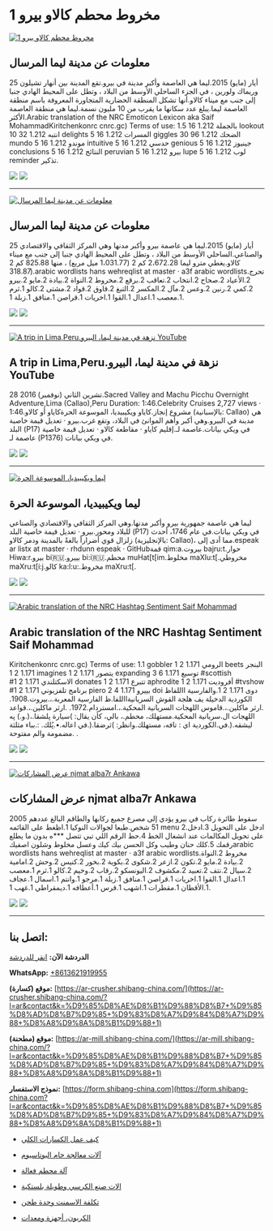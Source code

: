 # مخروط محطم كالاو بيرو 1

<a href="https://swt.shibang-china.com/?l=ar&img&k=%D9%85%D8%AE%D8%B1%D9%88%D8%B7+%D9%85%D8%AD%D8%B7%D9%85+%D9%83%D8%A7%D9%84%D8%A7%D9%88+%D8%A8%D9%8A%D8%B1%D9%88+1" target="_blank">![مخروط محطم كالاو بيرو 1](http://static.shibang-china.com/all-800x300/662.jpg)</a>

## معلومات عن مدينة ليما المرسال
25 أيار (مايو) 2015.ليما هي العاصمة وأكبر مدينة في بيرو.تقع المدينة بين أنهار تشيلون وريماك ولورين ، في الجزء الساحلي الأوسط من البلاد ، وتطل على المحيط الهادي جنبا إلى جنب مع ميناء كالاو.أنها تشكل المنطقة الحضارية المتجاورة المعروفة باسم منطقة العاصمة ليما.يبلغ عدد سكانها ما يقرب من 10 مليون نسمة.ليما هي منطقة العاصمة الأكثر.Arabic translation of the NRC Emoticon Lexicon aka Saif MohammadKiritchenkonrc cnrc.gc) Terms of use: 1.بالجملة 1.212 16 5 lookout انتبه 1.212 32 10 delights المسرات 1.212 16 5 giggles الضحك 1.212 96 30 mundo موندو 1.212 16 5 intuitive حدسي 1.212 16 5 genious جينيوز 1.212 16 5 conclusions النتائج 1.212 16 5 peruvian بيرو 1.212 16 5 lupe لوب 1.212 16 5 reminder تذكير.


<a href="https://whatsapp.shibangsoft.com/WhatsApp.php" target="_blank" title="WhatsApp">![](http://static.shibang-china.com/icon/whatsapp.png)</a> <a href="https://swt.shibang-china.com/?l=ar&icon&k=%D9%85%D8%AE%D8%B1%D9%88%D8%B7+%D9%85%D8%AD%D8%B7%D9%85+%D9%83%D8%A7%D9%84%D8%A7%D9%88+%D8%A8%D9%8A%D8%B1%D9%88+1" target="_blank">![](http://static.shibang-china.com/icon/chat-ar.png)</a>

---

<a href="https://swt.shibang-china.com/?l=ar&img&k=%D9%85%D8%AE%D8%B1%D9%88%D8%B7+%D9%85%D8%AD%D8%B7%D9%85+%D9%83%D8%A7%D9%84%D8%A7%D9%88+%D8%A8%D9%8A%D8%B1%D9%88+1" target="_blank">![معلومات عن مدينة ليما المرسال](http://static.shibang-china.com/all-800x300/678.jpg)</a>

## معلومات عن مدينة ليما المرسال
25 أيار (مايو) 2015.ليما هي عاصمة بيرو وأكبر مدنها وهي المركز الثقافي والاقتصادي والصناعي.الساحلي الأوسط من البلاد ، وتطل على المحيط الهادي جنبا إلى جنب مع ميناء كالاو.يغطي مترو ليما 2،672.28 كم 2 (1،031.77 ميل مربع) ، منها 825.88 كم 2 (318.87.arabic wordlists hans wehreqlist at master · a3f arabic wordlists.تحرج 2.الأعياد 2.صحاح 2.انتخاب 2.تعاقب 2.برقع 2.مخروط 2.النواة 2.بيادة 2.مايو 2.بيرو 2.كمي 2.رنين 2.وعس 2.مآل 2.المكسر 2.التبغ 2.قاوق 2.قواد 2.مشتى 2.كالو 1.ثرم 1.معصب 1.اعدال 1.القوا 1.اخريات 1.قراصن 1.منافق 1.زبلة 1.


<a href="https://whatsapp.shibangsoft.com/WhatsApp.php" target="_blank" title="WhatsApp">![](http://static.shibang-china.com/icon/whatsapp.png)</a> <a href="https://swt.shibang-china.com/?l=ar&icon&k=%D9%85%D8%AE%D8%B1%D9%88%D8%B7+%D9%85%D8%AD%D8%B7%D9%85+%D9%83%D8%A7%D9%84%D8%A7%D9%88+%D8%A8%D9%8A%D8%B1%D9%88+1" target="_blank">![](http://static.shibang-china.com/icon/chat-ar.png)</a>

---

<a href="https://swt.shibang-china.com/?l=ar&img&k=%D9%85%D8%AE%D8%B1%D9%88%D8%B7+%D9%85%D8%AD%D8%B7%D9%85+%D9%83%D8%A7%D9%84%D8%A7%D9%88+%D8%A8%D9%8A%D8%B1%D9%88+1" target="_blank">![A trip in Lima,Peru.نزهة في مدينة ليما، البيرو YouTube](http://static.shibang-china.com/all-800x300/976.jpg)</a>

## A trip in Lima,Peru.نزهة في مدينة ليما، البيرو YouTube
28 تشرين الثاني (نوفمبر) 2016.Sacred Valley and Machu Picchu Overnight Adventure,Lima (Callao),Peru Duration: 1:46.Celebrity Cruises 2,727 views &middot; 1:46.مشروع إنجاز.كاياو ويكيبيديا، الموسوعة الحرةكاياو أو كالاو (بالإسبانية: Callao) هي مدينة في البيرو.وهي أكبر وأهم الموانئ في البلاد، وتقع غرب.بيرو &middot; تعديل قيمة خاصية البلد (P17) في ويكي بيانات.عاصمة لـ.إقليم كاياو &middot; مقاطعة كالاو &middot; تعديل قيمة خاصية عاصمة لـ (P1376) في ويكي بيانات.


<a href="https://whatsapp.shibangsoft.com/WhatsApp.php" target="_blank" title="WhatsApp">![](http://static.shibang-china.com/icon/whatsapp.png)</a> <a href="https://swt.shibang-china.com/?l=ar&icon&k=%D9%85%D8%AE%D8%B1%D9%88%D8%B7+%D9%85%D8%AD%D8%B7%D9%85+%D9%83%D8%A7%D9%84%D8%A7%D9%88+%D8%A8%D9%8A%D8%B1%D9%88+1" target="_blank">![](http://static.shibang-china.com/icon/chat-ar.png)</a>

---

<a href="https://swt.shibang-china.com/?l=ar&img&k=%D9%85%D8%AE%D8%B1%D9%88%D8%B7+%D9%85%D8%AD%D8%B7%D9%85+%D9%83%D8%A7%D9%84%D8%A7%D9%88+%D8%A8%D9%8A%D8%B1%D9%88+1" target="_blank">![ليما ويكيبيديا، الموسوعة الحرة](http://static.shibang-china.com/all-800x300/912.jpg)</a>

## ليما ويكيبيديا، الموسوعة الحرة
ليما هي عاصمة جمهورية بيرو وأكبر مدنها.وهي المركز الثقافي والاقتصادي والصناعي للبلاد ومحور.بيرو &middot; تعديل قيمة خاصية البلد (P17) في ويكي بيانات.في عام 1746، أحدث زلزال قوي أضراراً بالغةً بالمدينة ودمر كالاو (بالإنجليزية: Callao)، مما أدى إلى.espeak ar listx at master · rhdunn espeak · GitHubقمة qim:a.بيروت bajru:t.حوار Hiwa:r.بيرو bi:ru:.بييرو bi:i:ru:.محطم muHat[t[im.مخلوط maXlu:t[.مخروطي maXru:t[i:j.كالو ka:l:u:.مخروط maXru:t[.


<a href="https://whatsapp.shibangsoft.com/WhatsApp.php" target="_blank" title="WhatsApp">![](http://static.shibang-china.com/icon/whatsapp.png)</a> <a href="https://swt.shibang-china.com/?l=ar&icon&k=%D9%85%D8%AE%D8%B1%D9%88%D8%B7+%D9%85%D8%AD%D8%B7%D9%85+%D9%83%D8%A7%D9%84%D8%A7%D9%88+%D8%A8%D9%8A%D8%B1%D9%88+1" target="_blank">![](http://static.shibang-china.com/icon/chat-ar.png)</a>

---

<a href="https://swt.shibang-china.com/?l=ar&img&k=%D9%85%D8%AE%D8%B1%D9%88%D8%B7+%D9%85%D8%AD%D8%B7%D9%85+%D9%83%D8%A7%D9%84%D8%A7%D9%88+%D8%A8%D9%8A%D8%B1%D9%88+1" target="_blank">![Arabic translation of the NRC Hashtag Sentiment Saif Mohammad](http://static.shibang-china.com/all-800x300/869.jpg)</a>

## Arabic translation of the NRC Hashtag Sentiment Saif Mohammad
Kiritchenkonrc cnrc.gc) Terms of use: 1.1 gobbler الرومي 1.171 2 1 beets البنجر 1.171 2 1 imagines يتصور 1.171 2 1 expanding توسيع 1.171 6 3 #scottish #الاسكتلندي 1.171 2 1 donates تتبرع 1.171 2 1 aphrodite أفروديت 1.171 2 1 #tvshow #برنامج تلفزيوني 1.171 2 1 piero بييرو 1.171 4 2 doi دوى 1.171 2 1.والفارسية االلفاظ الكوردية الدخيلة يف هلجة القوش السريانيةااللفا.ظ الفارسية المعربة.،.بيروت.1908. .ارثر ماكلين.،.قاموس اللهجات السريانية المحكية.،.امستردام.1972. .ارثر ماكلين.،.قواعد اللهجات ال.سريانية المحكية.مستهلك، محطم.، بالي، كأن يقال: )سيارة پلشقا.،(.و.) په ليشقه.(.في.الكوردية اي : تافه، مستهلك.وانظر: )ثرضقا.(.في اعاله.•.پُلك. :.بباء مثلثة مضمومة والم مفتوحة. .


<a href="https://whatsapp.shibangsoft.com/WhatsApp.php" target="_blank" title="WhatsApp">![](http://static.shibang-china.com/icon/whatsapp.png)</a> <a href="https://swt.shibang-china.com/?l=ar&icon&k=%D9%85%D8%AE%D8%B1%D9%88%D8%B7+%D9%85%D8%AD%D8%B7%D9%85+%D9%83%D8%A7%D9%84%D8%A7%D9%88+%D8%A8%D9%8A%D8%B1%D9%88+1" target="_blank">![](http://static.shibang-china.com/icon/chat-ar.png)</a>

---

<a href="https://swt.shibang-china.com/?l=ar&img&k=%D9%85%D8%AE%D8%B1%D9%88%D8%B7+%D9%85%D8%AD%D8%B7%D9%85+%D9%83%D8%A7%D9%84%D8%A7%D9%88+%D8%A8%D9%8A%D8%B1%D9%88+1" target="_blank">![عرض المشاركات njmat alba7r Ankawa](http://static.shibang-china.com/all-800x300/1080.jpg)</a>

## عرض المشاركات njmat alba7r Ankawa
2005 سقوط طائرة ركاب في بيرو يؤدي إلى مصرع جميع ركابها والطاقم البالغ عددهم 51 شخص.طبعا لجوالات النوكيا 1.اظغط على القائمه menu 2.ادخل على التحويل 3.ادخل على تحويل المكالمات عند انشغال الخط 4.حط الرقم اللي تبي تتصل ***ه بدون ما يطلع رقمك 5.كلك حنان وطيب وكل الحسن بيك كيك وعسل مخلوط وشلون اصفيكarabic wordlists hans wehreqlist at master · a3f arabic wordlists.مخروط 2.النواة 2.بيادة 2.مايو 2.تكون 2.ازعر 2.شكوى 2.بكوية 2.بخور 2.كنيس 2.وحش 2.امامية 2.سيال 2.نتف 2.تعبيد 2.مكشوف 2.اليونسكو 2.رقاب 2.وخيم 2.كالو 1.ثرم 1.معصب 1.اعدال 1.القوا 1.اخريات 1.قراصن 1.منافق 1.زبلة 1.مرجو 1.وانتم 1.اسمال 1.عجاف 1.الأقطان 1.مقطرات 1.اشھب 1.قرس 1.أعطافه 1.ديمقراطي 1.غھب 1.


<a href="https://whatsapp.shibangsoft.com/WhatsApp.php" target="_blank" title="WhatsApp">![](http://static.shibang-china.com/icon/whatsapp.png)</a> <a href="https://swt.shibang-china.com/?l=ar&icon&k=%D9%85%D8%AE%D8%B1%D9%88%D8%B7+%D9%85%D8%AD%D8%B7%D9%85+%D9%83%D8%A7%D9%84%D8%A7%D9%88+%D8%A8%D9%8A%D8%B1%D9%88+1" target="_blank">![](http://static.shibang-china.com/icon/chat-ar.png)</a>

---
## اتصل بنا:

**الدردشة الآن:** [انقر للدردشة](https://swt.shibang-china.com?l=ar&contact&k=%D9%85%D8%AE%D8%B1%D9%88%D8%B7+%D9%85%D8%AD%D8%B7%D9%85+%D9%83%D8%A7%D9%84%D8%A7%D9%88+%D8%A8%D9%8A%D8%B1%D9%88+1)

**WhatsApp:**  [+8613621919955](https://whatsapp.shibangsoft.com/WhatsApp.php)

**موقع (كسارة):** [https://ar-crusher.shibang-china.com/](https://ar-crusher.shibang-china.com/?l=ar&contact&k=%D9%85%D8%AE%D8%B1%D9%88%D8%B7+%D9%85%D8%AD%D8%B7%D9%85+%D9%83%D8%A7%D9%84%D8%A7%D9%88+%D8%A8%D9%8A%D8%B1%D9%88+1)

**موقع (مطحنة):** [https://ar-mill.shibang-china.com/](https://ar-mill.shibang-china.com/?l=ar&contact&k=%D9%85%D8%AE%D8%B1%D9%88%D8%B7+%D9%85%D8%AD%D8%B7%D9%85+%D9%83%D8%A7%D9%84%D8%A7%D9%88+%D8%A8%D9%8A%D8%B1%D9%88+1)

**نموذج الاستفسار:** [https://form.shibang-china.com](https://form.shibang-china.com?l=ar&contact&k=%D9%85%D8%AE%D8%B1%D9%88%D8%B7+%D9%85%D8%AD%D8%B7%D9%85+%D9%83%D8%A7%D9%84%D8%A7%D9%88+%D8%A8%D9%8A%D8%B1%D9%88+1)

* [كيف عمل الكسارات الكلي](../25/%D9%83%D9%8A%D9%81%20%D8%B9%D9%85%D9%84%20%D8%A7%D9%84%D9%83%D8%B3%D8%A7%D8%B1%D8%A7%D8%AA%20%D8%A7%D9%84%D9%83%D9%84%D9%8A.md)

* [آلات معالجة خام البوتاسيوم](../21/%D8%A2%D9%84%D8%A7%D8%AA%20%D9%85%D8%B9%D8%A7%D9%84%D8%AC%D8%A9%20%D8%AE%D8%A7%D9%85%20%D8%A7%D9%84%D8%A8%D9%88%D8%AA%D8%A7%D8%B3%D9%8A%D9%88%D9%85.md)

* [آلة محطم فعالة](../23/%D8%A2%D9%84%D8%A9%20%D9%85%D8%AD%D8%B7%D9%85%20%D9%81%D8%B9%D8%A7%D9%84%D8%A9.md)

* [الات صنع الكرسي وطويلة بلستكية](../21/%D8%A7%D9%84%D8%A7%D8%AA%20%D8%B5%D9%86%D8%B9%20%D8%A7%D9%84%D9%83%D8%B1%D8%B3%D9%8A%20%D9%88%D8%B7%D9%88%D9%8A%D9%84%D8%A9%20%D8%A8%D9%84%D8%B3%D8%AA%D9%83%D9%8A%D8%A9.md)

* [تكلفة الاسمنت وحدة طحن](../22/%D8%AA%D9%83%D9%84%D9%81%D8%A9%20%D8%A7%D9%84%D8%A7%D8%B3%D9%85%D9%86%D8%AA%20%D9%88%D8%AD%D8%AF%D8%A9%20%D8%B7%D8%AD%D9%86.md)

* [الكربون، أجهزة ومعدات](../22/%D8%A7%D9%84%D9%83%D8%B1%D8%A8%D9%88%D9%86%D8%8C%20%D8%A3%D8%AC%D9%87%D8%B2%D8%A9%20%D9%88%D9%85%D8%B9%D8%AF%D8%A7%D8%AA.md)
